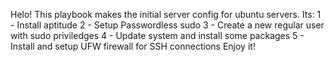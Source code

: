 Helo! This playbook makes the initial server config for ubuntu servers.
Its:
1 - Install aptitude
2 - Setup Passwordless sudo
3 - Create a new regular user with sudo priviledges
4 - Update system and install some packages
5 - Install and setup UFW firewall for SSH connections
Enjoy it!
